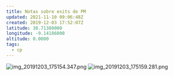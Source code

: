 ```yaml
---
title: Notas sobre exits de PM
updated: 2021-11-10 09:06:48Z
created: 2019-12-03 17:52:07Z
latitude: 38.71380000
longitude: -9.14186000
altitude: 0.0000
tags:
  - cp
---
```


![img_20191203_175154.347.png](img_20191203_175154.347.png)
![img_20191203_175159.281.png](img_20191203_175159.281.png)